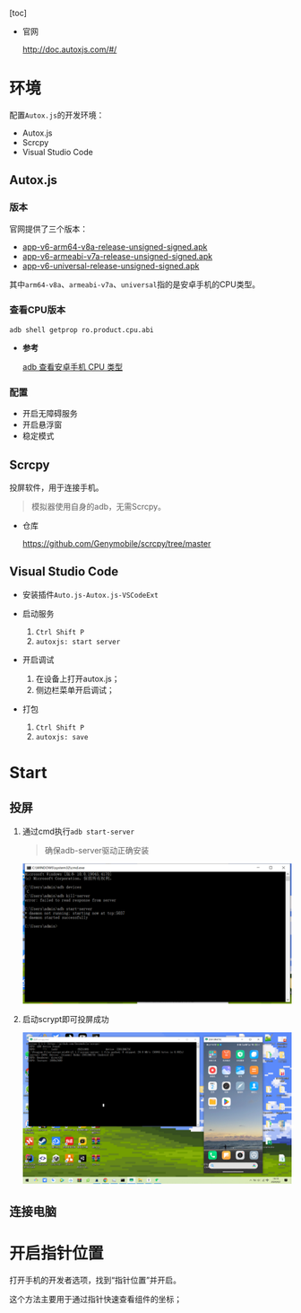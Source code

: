 [toc]

- 官网

  http://doc.autoxjs.com/#/

# 环境

配置`Autox.js`的开发环境：

- Autox.js
- Scrcpy
- Visual Studio Code

## Autox.js

### 版本

官网提供了三个版本：

- [app-v6-arm64-v8a-release-unsigned-signed.apk](https://github.com/kkevsekk1/AutoX/releases/download/6.5.2/app-v6-arm64-v8a-release-unsigned-signed.apk)
- [app-v6-armeabi-v7a-release-unsigned-signed.apk](https://github.com/kkevsekk1/AutoX/releases/download/6.5.2/app-v6-armeabi-v7a-release-unsigned-signed.apk)
- [app-v6-universal-release-unsigned-signed.apk](https://github.com/kkevsekk1/AutoX/releases/download/6.5.2/app-v6-universal-release-unsigned-signed.apk)

其中`arm64-v8a`、`armeabi-v7a`、`universal`指的是安卓手机的CPU类型。

### 查看CPU版本

``` shell
adb shell getprop ro.product.cpu.abi
```

- **参考**

  [adb 查看安卓手机 CPU 类型](https://blog.csdn.net/zz00008888/article/details/133696691)

### 配置

- 开启无障碍服务
- 开启悬浮窗
- 稳定模式

## Scrcpy

投屏软件，用于连接手机。

> 模拟器使用自身的adb，无需Scrcpy。

- 仓库

  https://github.com/Genymobile/scrcpy/tree/master

## Visual Studio Code

- 安装插件`Auto.js-Autox.js-VSCodeExt`

- 启动服务
  1. `Ctrl Shift P`
  2. `autoxjs: start server`
- 开启调试
  1. 在设备上打开autox.js；
  2. 侧边栏菜单开启调试；
- 打包
  1. `Ctrl Shift P`
  2. `autoxjs: save`

# Start

## 投屏

1. 通过cmd执行`adb start-server`

   > 确保adb-server驱动正确安装

   ![image-20240402190834279](../images/image-adb-start-server.png)

2. 启动scrypt即可投屏成功

   ![image-20240402191119397](../images/image-scrypt.png)

## 连接电脑

# 开启指针位置

打开手机的开发者选项，找到“指针位置”并开启。

这个方法主要用于通过指针快速查看组件的坐标；